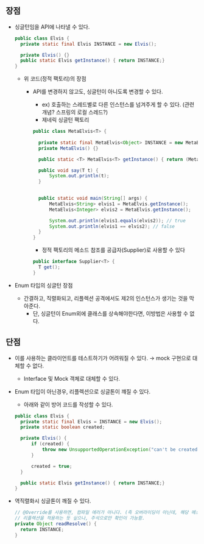 ## 장점

- 싱글턴임을 API에 나타낼 수 있다.

  ```java
  public class Elvis {
  	private static final Elvis INSTANCE = new Elvis();
  
  	private Elvis() {}
  	public static Elvis getInstance() { return INSTANCE;}
  }
  ```

  - 위 코드(정적 팩토리)의 장점

    - API를 변경하지 않고도, 싱글턴이 아니도록 변경할 수 있다.

      - ex) 호출하는 스레드별로 다른 인스턴스를 넘겨주게 할 수 있다. (관련 개념? 스프링의 로컬 스레드?)
      - 제네릭 싱글턴 팩토리

      ```java
      public class MetaElvis<T> {
      	
      	private static final MetaElvis<Object> INSTANCE = new MetaElvis<>();
      	private MetaElvis() {}
      
      	public static <T> MetaElvis<T> getInstance() { return (MetaElvis<T>) INSTANCE; }
      
      	public void say(T t) {
      		System.out.println(t);
      	}
      	
      
      	public static void main(String[] args) {
      		MetaElvis<String> elvis1 = MetaElvis.getInstance();
      		MetaElvis<Integer> elvis2 = MetaElvis.getInstance();
      
      		System.out.println(elvis1.equals(elvis2)); // true
      		System.out.println(elvis1 == elvis2); // false
      	}
      }
      ```

      - 정적 팩토리의 메소드 참조를 공급자(Supplier)로 사용할 수 있다

      ```java
      public interface Supplier<T> {
      	T get();
      }
      ```

- Enum 타입의 싱글턴 장점

  - 간결하고, 직렬화되고, 리플렉션 공격에서도 제2의 인스턴스가 생기는 것을 막아준다.
    - 단, 싱글턴이 Enum외에 클래스를 상속해야한다면, 이방법은 사용할 수 없다.

## 단점

- 이를 사용하는 클라이언트를 테스트하기가 어려워질 수 있다. → mock 구현으로 대체할 수 없다.

  - Interface 및 Mock 객체로 대체할 수 있다.

- Enum 타입이 아닌경우, 리플렉션으로 싱글톤이 꺠질 수 있다.

  - 아래와 같이 방어 코드를 작성할 수 있다.

  ```java
  public class Elvis {
  	private static final Elvis = INSTANCE = new Elvis();
  	private static boolean created;
  
  	private Elvis() {
  		if (created) {
  			throw new UnsupportedOperationException("can't be created by constructor.");
  		}
  
  		created = true;
  	}
  
  	public static Elvis getInstance() { return INSTANCE;}
  }
  ```

- 역직렬화시 싱글톤이 깨질 수 있다.

  ```java
  // @Override를 사용하면, 컴파일 에러가 아니다. (즉 오버라이딩이 아닌데, 해당 메소드가 사용이 된다.)
  // 리플렉션을 적용하는 듯 싶으나, 주석으로만 확인이 가능함.
  private Object readResolve() {
  	return INSTANCE;
  }
  ```